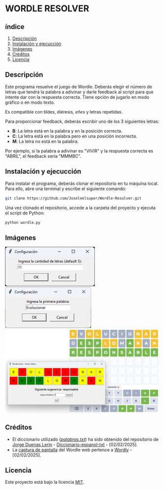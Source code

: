 # WORDLE RESOLVER
## índice
1. [Descripción](#descripción)
2. [Instalación y ejecucción](#instalación-y-ejecucción)
3. [Imágenes](#imágenes)
4. [Créditos](#créditos)
5. [Licencia](#licencia)

## Descripción
Este programa resuelve el juego de Wordle. Deberás elegir el número de letras que tendrá la palabra a adivinar y darle feedback al script para que intente dar con la respuesta correcta. Tiene opción de jugarlo en modo gráfico o en modo texto.

Es compatible con tildes, diéresis, *eñes* y letras repetidas.

Para proporcionar feedback, deberás escribir uno de los 3 siguientes letras:
- **B**: La letra está en la palabra y en la posición correcta.
- **C**: La letra está en la palabra pero en una posición incorrecta.
- **M**: La letra no está en la palabra.

Por ejemplo, si la palabra a adivinar es "VIVIR" y la respuesta correcta es "ABRIL", el feedback sería "MMMBC".

## Instalación y ejecucción
Para instalar el programa, deberás clonar el repositorio en tu máquina local. Para ello, abre una terminal y escribe el siguiente comando:
```bash
git clone https://github.com/Joseleelsuper/Wordle-Resolver.git
```
Una vez clonado el repositorio, accede a la carpeta del proyecto y ejecuta el script de Python:
```bash
python wordle.py
```

## Imágenes
![Configuración de la cantidad de letras](assets/configuration_gui.png)
![Ingreso de la primera palabra](assets/fistWord_gui.png)
![Captura de resolución del Wordle con el Script](assets/elevenWordsWin_gui.png)

## Créditos
- El diccionario utilizado (*[palabras.txt](/palabras.txt)*) ha sido obtenido del repositorio de [Jorge Duenas Lerin](https://github.com/JorgeDuenasLerin) - [Diccionario-espanol-txt](https://github.com/JorgeDuenasLerin/diccionario-espanol-txt) - [02/02/2025].
- La [captura de pantalla](/assets/elevenWordsWin_gui.png) del Wordle web pertence a [Wordly](https://wordly.org/es) - [02/02/2025].

## Licencia
Este proyecto está bajo la licencia [MIT](/LICENSE).